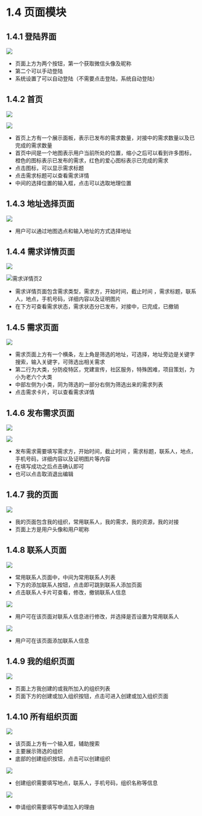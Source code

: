# 1.4 页面模块

## 1.4.1 登陆界面

![](../.gitbook/assets/image.png)

* 页面上方为两个按钮，第一个获取微信头像及昵称
* 第二个可以手动登陆
* 系统设置了可以自动登陆（不需要点击登陆，系统自动登陆）

## 1.4.2 首页

![](../.gitbook/assets/kfbo3-qe2s1-3ny9-r-6vh.png)

![](../.gitbook/assets/ebf24d72de1d3be8a254e25fb190f317.jpg)

* 首页上方有一个展示面板，表示已发布的需求数量，对接中的需求数量以及已完成的需求数量
* 首页中间是一个地图表示用户当前所处的位置，缩小之后可以看到许多图标，橙色的图标表示已发布的需求，红色的爱心图标表示已完成的需求
* 点击图标，可以显示需求标题
* 点击需求标题可以查看需求详情
* 中间的选择位置的输入框，点击可以选取地理位置

## 1.4.3 地址选择页面

![](../.gitbook/assets/8o3l-ca2zp84-4w-1kvlnjk.png)

* 用户可以通过地图选点和输入地址的方式选择地址

## 1.4.4 需求详情页面

![](../.gitbook/assets/783dbdaf04d9f7e4dcc5c7b8c1d6fd9f.jpg)

![&#x9700;&#x6C42;&#x8BE6;&#x60C5;&#x9875;2](../.gitbook/assets/ebae2b8da8b2392156c536fba76d8af2.jpg)

* 需求详情页面包含需求类型，需求方，开始时间，截止时间 ，需求标题，联系人，地点，手机号码，详细内容以及证明图片
* 在下方可查看需求状态，需求状态分已发布，对接中，已完成，已撤销

## 1.4.5 需求页面

![](../.gitbook/assets/edecede0b0d8cf357b91cdf1e9c35f3c.jpg)

* 需求页面上方有一个横条，左上角是筛选的地址，可选择，地址旁边是关键字搜索，输入关键字，可筛选出相关需求
* 第二行为大类，分防疫特区，党建宣传，社区服务，特殊困难，项目策划，为小为老六个大类
* 中部左侧为小类，同为筛选的一部分右侧为筛选出来的需求列表
* 点击需求卡片，可以查看需求详情

## 1.4.6 发布需求页面

![](../.gitbook/assets/66ae014239e11d49a8b2c8d83762a8dc.jpg)

![](../.gitbook/assets/598a2240211597a7d286017d5263ea96.jpg)

* 发布需求需要填写需求方，开始时间，截止时间 ，需求标题，联系人，地点，手机号码，详细内容以及证明图片等内容
* 在填写成功之后点击确认即可
* 也可以点击取消退出编辑

## 1.4.7 我的页面

![](../.gitbook/assets/0569b21bd3a27f63c9518098cf40b93c.jpg)

* 我的页面包含我的组织，常用联系人，我的需求，我的资源，我的对接
* 页面上方是用户头像和用户昵称

## 1.4.8 联系人页面

![](../.gitbook/assets/a202c0ef41992469daf1863a788e567a.jpg)

* 常用联系人页面中，中间为常用联系人列表
* 下方的添加联系人按钮，点击即可跳到联系人添加页面
* 点击联系人卡片可查看，修改，撤销联系人信息

![](../.gitbook/assets/32077cf9a967a54751e861f0cdbfc775.jpg)

* 用户可在该页面对联系人信息进行修改，并选择是否设置为常用联系人

![](../.gitbook/assets/25f1d77270667c9f2b4c98ee20d6ffc6.jpg)

* 用户可在该页面添加联系人信息

## 1.4.9 我的组织页面

![](../.gitbook/assets/z2-mfpiz4zddr_-vgoc50pa.png)

* 页面上方我创建的或我所加入的组织列表
* 页面下方的创建或加入组织按钮，点击可进入创建或加入组织页面

## 1.4.10 所有组织页面

![](../.gitbook/assets/oi-k0-ajt9-dw22aos-0.png)

* 该页面上方有一个输入框，辅助搜索
* 主要展示筛选的组织
* 底部的创建组织按钮，点击可以创建组织

![](../.gitbook/assets/2f-jl-1lkn-f_xj0j48-_-r.png)

* 创建组织需要填写地点，联系人，手机号码，组织名称等信息

![](../.gitbook/assets/l-jfg_70kn72-yz-n8w388.png)

* 申请组织需要填写申请加入的理由

